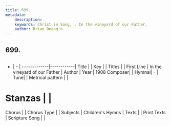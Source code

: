 ```yaml
---
title: 699. 
metadata:
    description: 
    keywords: Christ in Song, , In the vineyard of our Father, 
    author: Brian Onang'o
---
```



## 699. 

```txt

```

- |   -  |
-------------|------------|
Title |  |
Key |  |
Titles |  |
First Line | In the vineyard of our Father |
Author | 
Year | 1908
Composer|  |
Hymnal|  - |
Tune|  |
Metrical pattern | |
# Stanzas |  |
Chorus |  |
Chorus Type |  |
Subjects | Children's Hymns |
Texts |  |
Print Texts | 
Scripture Song |  |
  
